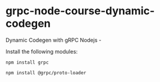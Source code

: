 # grpc-node-course-dynamic-codegen
Dynamic Codegen with gRPC Nodejs - 

Install the following modules:

`npm install grpc`

`npm install @grpc/proto-loader`


